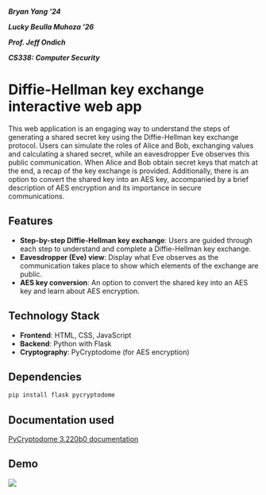 ***Bryan Yang '24***

***Lucky Beulla Muhoza '26***

***Prof. Jeff Ondich***

***CS338: Computer Security***

# Diffie-Hellman key exchange interactive web app

This web application is an engaging way to understand the steps of generating a shared secret key using the Diffie-Hellman key exchange protocol. Users can simulate the roles of Alice and Bob, exchanging values and calculating a shared secret, while an eavesdropper Eve observes this public communication.
When Alice and Bob obtain secret keys that match at the end, a recap of the key exchange is provided. Additionally, there is an option to convert the shared key into an AES key, accompanied by a brief description of AES encryption and its importance in secure communications.


## Features

- **Step-by-step Diffie-Hellman key exchange**: Users are guided through each step to understand and complete a Diffie-Hellman key exchange.
- **Eavesdropper (Eve) view**: Display what Eve observes as the communication takes place to show which elements of the exchange are public.
- **AES key conversion**: An option to convert the shared key into an AES key and learn about AES encryption.

## Technology Stack

- **Frontend**: HTML, CSS, JavaScript
- **Backend**: Python with Flask
- **Cryptography**: PyCryptodome (for AES encryption)

## Dependencies

```bash
pip install flask pycryptodome
```
## Documentation used

[PyCryptodome 3.220b0 documentation](https://www.pycryptodome.org/src/examples#encrypt-data-with-aes)

## Demo

<div>
    <a href="https://www.loom.com/share/14d0db3de48d4927a9337b059371e71c">
      <img style="max-width:300px;" src="https://cdn.loom.com/sessions/thumbnails/14d0db3de48d4927a9337b059371e71c-7d06e36598f99ffc-full-play.gif">
    </a>
</div>




